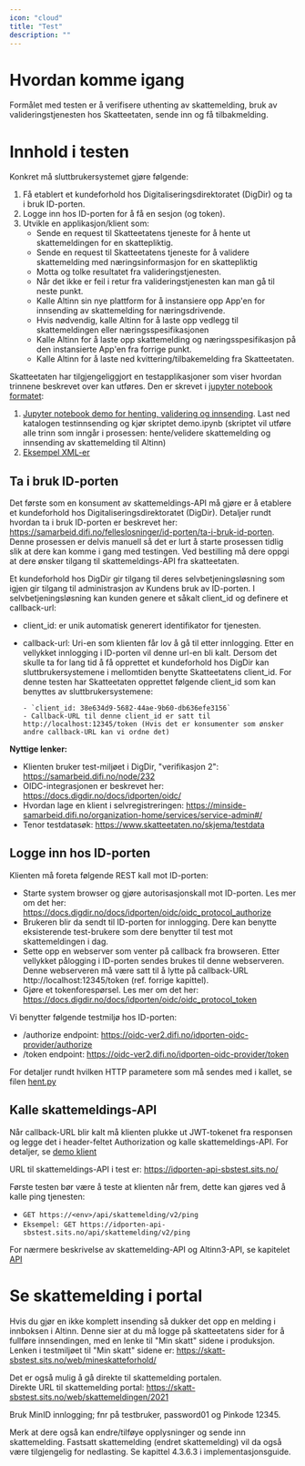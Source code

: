 ```yaml
---
icon: "cloud"
title: "Test"
description: ""
---
```


# Hvordan komme igang

Formålet med testen er å verifisere uthenting av skattemelding, bruk av valideringstjenesten hos Skatteetaten, sende inn og få tilbakmelding.

# Innhold i testen

Konkret må sluttbrukersystemet gjøre følgende:

1. Få etablert et kundeforhold hos Digitaliseringsdirektoratet (DigDir) og ta i bruk ID-porten.
2. Logge inn hos ID-porten for å få en sesjon (og token).
3. Utvikle en applikasjon/klient som:
   - Sende en request til Skatteetatens tjeneste for å hente ut skattemeldingen for en skattepliktig.
   - Sende en request til Skatteetatens tjeneste for å validere skattemelding med næringsinformasjon for en skattepliktig
   - Motta og tolke resultatet fra valideringstjenesten.
   - Når det ikke er feil i retur fra valideringstjenesten kan man gå til neste punkt.
   - Kalle Altinn sin nye plattform for å instansiere opp App'en for innsending av skattemelding for næringsdrivende. 
   - Hvis nødvendig, kalle Altinn for å laste opp vedlegg til skattemeldingen eller næringsspesifikasjonen
   - Kalle Altinn for å laste opp skattemelding og næringsspesifikasjon på den instansierte App'en fra forrige punkt.
   - Kalle Altinn for å laste ned kvittering/tilbakemelding fra Skatteetaten.

Skatteetaten har tilgjengeliggjort en testapplikasjoner som viser hvordan trinnene beskrevet over kan utføres.
Den er skrevet i [jupyter notebook formatet](https://jupyter.org/):

1. [Jupyter notebook demo for henting, validering og innsending](testinnsending/person-enk-med-vedlegg-2021.ipynb). Last ned katalogen testinnsending og kjør skriptet demo.ipynb (skriptet vil utføre alle trinn som inngår i prosessen: hente/velidere skattemelding og innsending av skattemelding til Altinn)  
2. [Eksempel XML-er](../../src/resources/eksempler)

## Ta i bruk ID-porten

Det første som en konsument av skattemeldings-API må gjøre er å etablere et kundeforhold hos Digitaliseringsdirektoratet (DigDir). Detaljer rundt hvordan ta i bruk ID-porten er beskrevet her: https://samarbeid.difi.no/felleslosninger/id-porten/ta-i-bruk-id-porten. Denne prosessen er delvis manuell så det er lurt å starte prosessen tidlig slik at dere kan komme i gang med testingen. Ved bestilling må dere oppgi at dere ønsker tilgang til skattemeldings-API fra skatteetaten.

Et kundeforhold hos DigDir gir tilgang til deres selvbetjeningsløsning som igjen gir tilgang til administrasjon av Kundens bruk av ID-porten. I selvbetjeningsløsning kan kunden genere et såkalt client_id og definere et callback-url:

- client_id: er unik automatisk generert identifikator for tjenesten.
- callback-url: Uri-en som klienten får lov å gå til etter innlogging. Etter en vellykket innlogging i ID-porten vil denne url-en bli kalt.
  Dersom det skulle ta for lang tid å få opprettet et kundeforhold hos DigDir kan sluttbrukersystemene i mellomtiden benytte Skatteetatens client_id. For denne testen har Skatteetaten opprettet følgende client_id som kan benyttes av sluttbrukersystemene:

      - `client_id: 38e634d9-5682-44ae-9b60-db636efe3156`
      - Callback-URL til denne client_id er satt til http://localhost:12345/token (Hvis det er konsumenter som ønsker andre callback-URL kan vi ordne det)

**Nyttige lenker:**

- Klienten bruker test-miljøet i DigDir, "verifikasjon 2": https://samarbeid.difi.no/node/232
- OIDC-integrasjonen er beskrevet her: https://docs.digdir.no/docs/idporten/oidc/
- Hvordan lage en klient i selvregistreringen: https://minside-samarbeid.difi.no/organization-home/services/service-admin#/
- Tenor testdatasøk: https://www.skatteetaten.no/skjema/testdata

## Logge inn hos ID-porten

Klienten må foreta følgende REST kall mot ID-porten:

- Starte system browser og gjøre autorisasjonskall mot ID-porten. Les mer om det her: https://docs.digdir.no/docs/idporten/oidc/oidc_protocol_authorize
- Brukeren blir da sendt til ID-porten for innlogging. Dere kan benytte eksisterende test-brukere som dere benytter til test mot skattemeldingen i dag.
- Sette opp en webserver som venter på callback fra browseren. Etter vellykket pålogging i ID-porten sendes brukes til denne webserveren. Denne webserveren må være satt til å lytte på callback-URL http://localhost:12345/token (ref. forrige kapittel).
- Gjøre et tokenforespørsel. Les mer om det her: https://docs.digdir.no/docs/idporten/oidc/oidc_protocol_token

Vi benytter følgende testmiljø hos ID-porten:

- /authorize endpoint: https://oidc-ver2.difi.no/idporten-oidc-provider/authorize
- /token endpoint: https://oidc-ver2.difi.no/idporten-oidc-provider/token

For detaljer rundt hvilken HTTP parametere som må sendes med i kallet, se filen [hent.py](sending/skatteetaten_api.py)

## Kalle skattemeldings-API

Når callback-URL blir kalt må klienten plukke ut JWT-tokenet fra responsen og legge det i header-feltet Authorization og kalle skattemeldings-API. For detaljer, se [demo klient](sending/demo-2020.ipynb)

URL til skattemeldings-API i test er: https://idporten-api-sbstest.sits.no/

Første testen bør være å teste at klienten når frem, dette kan gjøres ved å kalle ping tjenesten:

- `GET https://<env>/api/skattemelding/v2/ping`
- `Eksempel: GET https://idporten-api-sbstest.sits.no/api/skattemelding/v2/ping`

For nærmere beskrivelse av skattemelding-API og Altinn3-API, se kapitelet [API](docs/documentation/api-v2/README.md)

# Se skattemelding i portal

Hvis du gjør en ikke komplett insending så dukker det opp en melding i innboksen i Altinn. Denne sier at du må logge på skatteetatens sider for å fullføre innsendingen, med en lenke til "Min skatt" sidene i produksjon. 
Lenken i testmiljøet til "Min skatt" sidene er: https://skatt-sbstest.sits.no/web/mineskatteforhold/

Det er også mulig å gå direkte til skattemelding portalen.  
Direkte URL til skattemelding portal: https://skatt-sbstest.sits.no/web/skattemeldingen/2021


Bruk MinID innlogging; fnr på testbruker, password01 og Pinkode 12345.

Merk at dere også kan endre/tilføye opplysninger og sende inn skattemelding. Fastsatt skattemelding (endret skattemelding) vil da også være tilgjengelig for nedlasting. Se kapittel 4.3.6.3 i implementasjonsguide.

